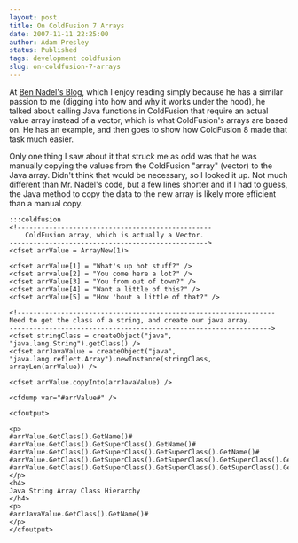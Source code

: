```yaml
---
layout: post
title: On ColdFusion 7 Arrays
date: 2007-11-11 22:25:00
author: Adam Presley
status: Published
tags: development coldfusion
slug: on-coldfusion-7-arrays
---
```


At [Ben Nadel's Blog](http://www.bennadel.com), which I enjoy reading simply because he has a
similar passion to me (digging into how and why it works under the
hood), he talked about calling Java functions in ColdFusion that require
an actual value array instead of a vector, which is what ColdFusion's
arrays are based on. He has an example, and then goes to show how
ColdFusion 8 made that task much easier.  
  
Only one thing I saw about it that struck me as odd was that he was
manually copying the values from the ColdFusion "array" (vector) to the
Java array. Didn't think that would be necessary, so I looked it up. Not
much different than Mr. Nadel's code, but a few lines shorter and if I
had to guess, the Java method to copy the data to the new array is
likely more efficient than a manual copy.  

    :::coldfusion
    <!-------------------------------------------------
        ColdFusion array, which is actually a Vector.
    -------------------------------------------------->
    <cfset arrValue = ArrayNew(1)>

    <cfset arrValue[1] = "What's up hot stuff?" />
    <cfset arrvalue[2] = "You come here a lot?" />
    <cfset arrValue[3] = "You from out of town?" />
    <cfset arrValue[4] = "Want a little of this?" />
    <cfset arrValue[5] = "How 'bout a little of that?" />

    <!-----------------------------------------------------------------
    Need to get the class of a string, and create our java array.
    ------------------------------------------------------------------>
    <cfset stringClass = createObject("java", "java.lang.String").getClass() />
    <cfset arrJavaValue = createObject("java", "java.lang.reflect.Array").newInstance(stringClass, arrayLen(arrValue)) />

    <cfset arrValue.copyInto(arrJavaValue) />

    <cfdump var="#arrValue#" />

    <cfoutput>

    <p>
    #arrValue.GetClass().GetName()#
    #arrValue.GetClass().GetSuperClass().GetName()#
    #arrValue.GetClass().GetSuperClass().GetSuperClass().GetName()#
    #arrValue.GetClass().GetSuperClass().GetSuperClass().GetSuperClass().GetName()#
    #arrValue.GetClass().GetSuperClass().GetSuperClass().GetSuperClass().GetSuperClass().GetName()#
    </p>
    <h4>
    Java String Array Class Hierarchy
    </h4>
    <p>
    #arrJavaValue.GetClass().GetName()#
    </p>
    </cfoutput>

